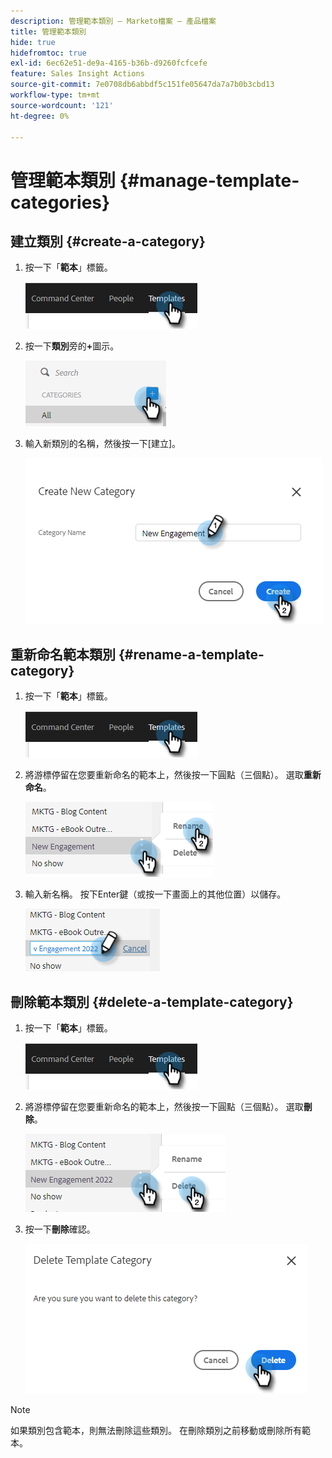 ```yaml
---
description: 管理範本類別 — Marketo檔案 — 產品檔案
title: 管理範本類別
hide: true
hidefromtoc: true
exl-id: 6ec62e51-de9a-4165-b36b-d9260fcfcefe
feature: Sales Insight Actions
source-git-commit: 7e0708db6abbdf5c151fe05647da7a7b0b3cbd13
workflow-type: tm+mt
source-wordcount: '121'
ht-degree: 0%

---
```


# 管理範本類別 {#manage-template-categories}

## 建立類別 {#create-a-category}

1. 按一下「**範本**」標籤。

   ![](assets/manage-template-categories-1.png)

1. 按一下&#x200B;**類別**&#x200B;旁的&#x200B;**+**&#x200B;圖示。

   ![](assets/manage-template-categories-2.png)

1. 輸入新類別的名稱，然後按一下[建立]。**&#x200B;**

   ![](assets/manage-template-categories-3.png)

## 重新命名範本類別 {#rename-a-template-category}

1. 按一下「**範本**」標籤。

   ![](assets/manage-template-categories-4.png)

1. 將游標停留在您要重新命名的範本上，然後按一下圓點（三個點）。 選取&#x200B;**重新命名**。

   ![](assets/manage-template-categories-5.png)

1. 輸入新名稱。 按下Enter鍵（或按一下畫面上的其他位置）以儲存。

   ![](assets/manage-template-categories-6.png)

## 刪除範本類別 {#delete-a-template-category}

1. 按一下「**範本**」標籤。

   ![](assets/manage-template-categories-7.png)

1. 將游標停留在您要重新命名的範本上，然後按一下圓點（三個點）。 選取&#x200B;**刪除**。

   ![](assets/manage-template-categories-8.png)

1. 按一下&#x200B;**刪除**&#x200B;確認。

   ![](assets/manage-template-categories-9.png)

>[!NOTE]
>
>如果類別包含範本，則無法刪除這些類別。 在刪除類別之前移動或刪除所有範本。
